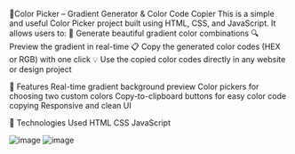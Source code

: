 🎨Color Picker – Gradient Generator & Color Code Copier
This is a simple and useful Color Picker project built using HTML, CSS, and JavaScript. It allows users to:
🌈 Generate beautiful gradient color combinations
🔍 Preview the gradient in real-time
📋 Copy the generated color codes (HEX or RGB) with one click
💡 Use the copied color codes directly in any website or design project

🔧 Features
Real-time gradient background preview
Color pickers for choosing two custom colors
Copy-to-clipboard buttons for easy color code copying
Responsive and clean UI

🚀 Technologies Used
HTML
CSS
JavaScript

![image](https://github.com/user-attachments/assets/23f491ce-3c2c-47bf-bc15-fd65e7b0378f)
![image](https://github.com/user-attachments/assets/bdaefda3-7771-46ab-b8a8-54de6fb701cf)
